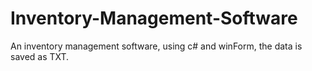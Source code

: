 # Inventory-Management-Software
An inventory management software, using c# and winForm, the data is saved as TXT.
